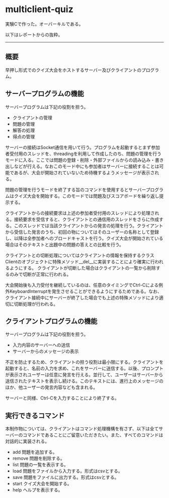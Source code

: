 # multiclient-quiz
実験Cで作った。オーバーキルである。

以下はレポートからの抜粋。

---

## 概要
早押し形式でのクイズ大会をホストするサーバー及びクライアントのプログラム。

## サーバープログラムの機能
サーバープログラムは下記の役割を担う。
-	クライアントの管理
-	問題の管理
-	解答の処理
-	得点の管理

サーバーの接続はSocket通信を用いて行う。プログラムを起動するとまず参加者受付用のスレッドを、threadingを利用して作成したのち、問題の管理を行うモードに入る。ここでは問題の登録・削除・外部ファイルからの読み込み・書き出しなどが行える。なおこのモード中にも参加者はサーバーに接続することは可能であるが、大会が開始されていないため待機するようメッセージが表示される。

問題の管理を行うモードを終了する旨のコマンドを使用するとサーバープログラムはクイズ大会を開始する。このモードでは問題及びスコアボードを繰り返し提示する。

クライアントからの接続要求は上述の参加者受付用のスレッドにより処理される。接続要求を受信すると、クライアントとの通信用のスレッドをさらに作成する。このスレッドでは当該クライアントからの発言の処理を行う。クライアントから受信した発言のうち、初回の物についてはそのユーザーの名称として登録し、以降は全参加者へのブロードキャストを行う。クイズ大会が開始されている場合はそのテキストと出題中の問題の答えとの比較を行う。

クライアントとの切断処理についてはクライアントの情報を保持するクラスClientのオブジェクトに特殊メソッド__del__に実装することにより確実に行われるようにする。 クライアントが切断した場合はクライアントの一覧から削除するのみで切断が正常に行われる。

大会開始後も入力受付を継続しているのは、任意のタイミングでCtrl-Cによる例外KeyboardInterruptを発生させることができるようにするためである。なお、クライアント接続中にサーバーが終了した場合でも上述の特殊メソッドにより適切に切断処理が行われる。

## クライアントプログラムの機能
サーバープログラムは下記の役割を担う。
-	入力内容のサーバーへの送信
-	サーバーからのメッセージの表示

不正を防止するため、クライアントの担う役割は最小限にする。クライアントを起動すると、名前の入力を求め、これをサーバーに送信する。以後、プロンプトが表示されユーザーは任意に発言を行える。並行して、ユーザーはサーバーから送信されたテキストを表示し続ける。このテキストには、進行上のメッセージのほか、他ユーザーの発言内容なども含まれる。

サーバーと同様、Ctrl-Cを入力することにより終了する。

## 実行できるコマンド
本制作物については、クライアントはコマンド処理機構を有さず、以下は全てサーバーのコマンドであることにご留意いただきたい。また、すべてのコマンドは対話的に実装される。
-	add	問題を追加する。
-	remove	問題を削除する。
-	list	問題の一覧を表示する。
-	load	問題をファイルから入力する。形式はcsvとする。
-	save	問題をファイルに出力する。形式はcsvとする。
-	start	クイズ大会を開始する。
-	help	ヘルプを表示する。
